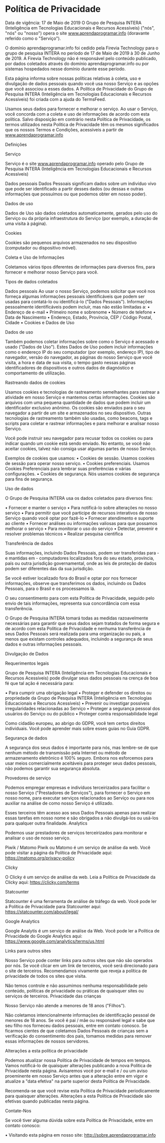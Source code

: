 # Política de Privacidade

Data de vigência: 17 de Maio de 2019
O Grupo de Pesquisa INTERA (Inteligência em Tecnologias Educacionais e Recursos Acessíveis) ("nós", "nós" ou "nosso") opera o site www.aprendaprogramar.info (doravante referido como o "Serviço").

O domínio aprendaprogramar.info foi cedido pela Firevia Technology para o grupo de pesquisa INTERA no período de 17 de Maio de 2019 à 30 de Junho de 2019. A Firevia Technology não é responsável pelo conteúdo publicado, por dados coletados através do domínio aprendaprogramar.info ou por sistemas hospedados nesse domínio durante esse período.

Esta página informa sobre nossas políticas relativas à coleta, uso e divulgação de dados pessoais quando você usa nosso Serviço e as opções que você associou a esses dados. A Política de Privacidade do Grupo de Pesquisa INTERA (Inteligência em Tecnologias Educacionais e Recursos Acessíveis) foi criada com a ajuda do TermsFeed.

Usamos seus dados para fornecer e melhorar o serviço. Ao usar o Serviço, você concorda com a coleta e uso de informações de acordo com esta política. Salvo disposição em contrário nesta Política de Privacidade, os termos utilizados nesta Política de Privacidade têm os mesmos significados que os nossos Termos e Condições, acessíveis a partir de www.aprendaprogramar.info

Definições

Serviço

Serviço é o site www.aprendaprogramar.info operado pelo Grupo de Pesquisa INTERA (Inteligência em Tecnologias Educacionais e Recursos Acessíveis)

Dados pessoais
Dados Pessoais significam dados sobre um indivíduo vivo que pode ser identificado a partir desses dados (ou dessas e outras informações que possuímos ou que podemos obter em nosso poder).

Dados de uso

Dados de Uso são dados coletados automaticamente, gerados pelo uso do Serviço ou da 
própria infraestrutura do Serviço (por exemplo, a duração de uma visita à página).

Cookies

Cookies são pequenos arquivos armazenados no seu dispositivo (computador ou dispositivo móvel).

Coleta e Uso de Informações

Coletamos vários tipos diferentes de informações para diversos fins, para fornecer e melhorar nosso Serviço para você.

Tipos de dados coletados

Dados pessoais
Ao usar o nosso Serviço, podemos solicitar que você nos forneça algumas informações pessoais identificáveis ​​que podem ser usadas para contatá-lo ou identificá-lo ("Dados Pessoais"). Informações pessoalmente identificáveis ​​podem incluir, mas não estão limitadas a:
•                    Endereço de e-mail
•                    Primeiro nome e sobrenome
•                    Número de telefone
•                    Data de Nascimento
•                    Endereço, Estado, Província, CEP / Código Postal, Cidade
•                    Cookies e Dados de Uso

Dados de uso

Também podemos coletar informações sobre como o Serviço é acessado e usado ("Dados de Uso"). Estes Dados de Uso podem incluir informações como o endereço IP do seu computador (por exemplo, endereço IP), tipo de navegador, versão do navegador, as páginas do nosso Serviço que você visita, a hora e data de sua visita, o tempo gasto nessas páginas identificadores de dispositivos e outros dados de diagnóstico e comportamento de utilização.

Rastreando dados de cookies

Usamos cookies e tecnologias de rastreamento semelhantes para rastrear a atividade em nosso Serviço e mantemos certas informações.
Cookies são arquivos com uma pequena quantidade de dados que podem incluir um identificador exclusivo anônimo. Os cookies são enviados para o seu navegador a partir de um site e armazenados no seu dispositivo. Outras tecnologias de rastreamento também são usadas, como beacons, tags e scripts para coletar e rastrear informações e para melhorar e analisar nosso Serviço.

Você pode instruir seu navegador para recusar todos os cookies ou para indicar quando um cookie está sendo enviado. No entanto, se você não aceitar cookies, talvez não consiga usar algumas partes de nosso Serviço.

Exemplos de cookies que usamos:
• Cookies de sessão. Usamos cookies de sessão para operar nosso serviço.
• Cookies preferenciais. Usamos Cookies Preferenciais para lembrar suas preferências e várias configurações.
• Cookies de segurança. Nós usamos cookies de segurança para fins de segurança.
 
 
Uso de dados

O Grupo de Pesquisa INTERA usa os dados coletados para diversos fins:

•                    Fornecer e manter o serviço
•                    Para notificá-lo sobre alterações no nosso serviço
•                    Para permitir que você participe de recursos interativos de nosso Serviço quando você optar por fazê-lo
•                    Fornecer atendimento e suporte ao cliente
•                    Fornecer análises ou informações valiosas para que possamos melhorar o serviço
•                    Para monitorar o uso do serviço
•                    Detectar, prevenir e resolver problemas técnicos
•                    Realizar pesquisa cientifica

Transferência de dados

Suas informações, incluindo Dados Pessoais, podem ser transferidas para - e mantidas em - computadores localizados fora do seu estado, província, país ou outra jurisdição governamental, onde as leis de proteção de dados podem ser diferentes das da sua jurisdição.

Se você estiver localizado fora do Brasil e optar por nos fornecer informações, observe que transferimos os dados, incluindo os Dados Pessoais, para o Brasil e os processamos lá.

O seu consentimento para com esta Política de Privacidade, seguido pelo envio de tais informações, representa sua concordância com essa transferência.

O Grupo de Pesquisa INTERA tomará todas as medidas razoavelmente necessárias para garantir que seus dados sejam tratados de forma segura e de acordo com esta Política de 
Privacidade e nenhuma transferência de seus Dados Pessoais será realizada para uma organização ou país, a menos que existam controles adequados, incluindo a segurança de seus dados e outras informações pessoais.

Divulgação de Dados

Requerimentos legais

Grupo de Pesquisa INTERA (Inteligência em Tecnologias Educacionais e Recursos Acessíveis) pode divulgar seus dados pessoais na crença de boa fé que tal ação é necessária para:

• Para cumprir uma obrigação legal
• Proteger e defender os direitos ou propriedade da Grupo de Pesquisa INTERA (Inteligência em Tecnologias Educacionais e Recursos Acessíveis)
• Prevenir ou investigar possíveis irregularidades relacionadas ao Serviço
• Proteger a segurança pessoal dos usuários do Serviço ou do público
• Proteger contra responsabilidade legal

Como cidadão europeu, ao abrigo do GDPR, você tem certos direitos individuais. Você pode aprender mais sobre esses guias no Guia GDPR.

Segurança de dados

A segurança dos seus dados é importante para nós, mas lembre-se de que nenhum método de transmissão pela Internet ou método de armazenamento eletrônico é 100% seguro. Embora nos esforcemos para usar meios comercialmente aceitáveis ​​para proteger seus dados pessoais, não podemos garantir sua segurança absoluta.

Provedores de serviço

Podemos empregar empresas e indivíduos terceirizados para facilitar o nosso Serviço ("Prestadores de Serviços"), para fornecer o Serviço em nosso nome, para executar serviços relacionados ao Serviço ou para nos auxiliar na análise de como nosso Serviço é utilizado.

Esses terceiros têm acesso aos seus Dados Pessoais apenas para realizar essas tarefas em nosso nome e são obrigados a não divulgá-los ou usá-los para qualquer outra finalidade.
Analytics

Podemos usar prestadores de serviços terceirizados para monitorar e analisar o uso de nosso serviço.

Piwik / Matomo
Piwik ou Matomo é um serviço de análise da web. Você pode visitar a página da Política de Privacidade aqui: https://matomo.org/privacy-policy

Clicky

O Clicky é um serviço de análise da web. Leia a Política de Privacidade da Clicky aqui: https://clicky.com/terms

Statcounter

Statcounter é uma ferramenta de análise de tráfego da web. Você pode ler a Política de Privacidade para Statcounter aqui: https://statcounter.com/about/legal/

Google Analytics

Google Analytis é um serviço de análise da Web. Você pode ler a Política de Privacidade do Google Analytics aqui:  https://www.google.com/analytics/terms/us.html
 
Links para outros sites

Nosso Serviço pode conter links para outros sites que não são operados por nós. Se você clicar em um link de terceiros, você será direcionado para o site de terceiros. Recomendamos vivamente que reveja a política de privacidade de todos os sites que visita.

Não temos controle e não assumimos nenhuma responsabilidade pelo conteúdo, políticas de privacidade ou práticas de quaisquer sites ou serviços de terceiros.
Privacidade das crianças

Nosso Serviço não atende a menores de 18 anos ("Filhos").

Não coletamos intencionalmente informações de identificação pessoal de menores de 18 anos. Se você é pai / mãe ou responsável legal e sabe que seu filho nos forneceu dados pessoais, entre em contato conosco. Se ficarmos cientes de que coletamos Dados Pessoais de crianças sem a verificação do consentimento dos pais, tomamos medidas para remover essas informações de nossos servidores.

Alterações a esta política de privacidade

Podemos atualizar nossa Política de Privacidade de tempos em tempos. Vamos notificá-lo de quaisquer alterações publicando a nova Política de Privacidade nesta página.
Avisaremos você por e-mail e / ou um aviso proeminente em nosso Serviço antes que a alteração entre em vigor e atualize a "data efetiva" na parte superior desta Política de 
Privacidade.

Recomenda-se que você revise esta Política de Privacidade periodicamente para quaisquer alterações. Alterações a esta Política de Privacidade são efetivas quando publicadas nesta página.

Contate-Nos

Se você tiver alguma dúvida sobre esta Política de Privacidade, entre em contato conosco:

• Visitando esta página em nosso site:  http://sobre.aprendaprogramar.info
